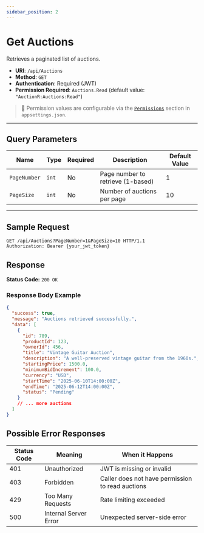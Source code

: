 ```yaml
---
sidebar_position: 2
---
```


# Get Auctions

Retrieves a paginated list of auctions.

- **URI**: `/api/Auctions`
- **Method**: `GET`
- **Authentication**: Required (JWT)
- **Permission Required**: `Auctions.Read` (default value: `"AuctionR:Auctions:Read"`)

> 🔐 Permission values are configurable via the [`Permissions`](../../Configuration/permissions.md) section in `appsettings.json`.

---

## Query Parameters

| Name         | Type     | Required | Description                             | Default Value |
|--------------|----------|----------|-------------------------------------|---------------|
| `PageNumber` | `int`    | No       | Page number to retrieve (1-based)    | 1             |
| `PageSize`   | `int`    | No       | Number of auctions per page           | 10            |

---

## Sample Request

```http
GET /api/Auctions?PageNumber=1&PageSize=10 HTTP/1.1
Authorization: Bearer {your_jwt_token}
```

## Response

**Status Code:** `200 OK`

### Response Body Example

```json
{
  "success": true,
  "message": "Auctions retrieved successfully.",
  "data": [
    {
      "id": 789,
      "productId": 123,
      "ownerId": 456,
      "title": "Vintage Guitar Auction",
      "description": "A well-preserved vintage guitar from the 1960s.",
      "startingPrice": 1500.0,
      "minimumBidIncrement": 100.0,
      "currency": "USD",
      "startTime": "2025-06-10T14:00:00Z",
      "endTime": "2025-06-12T14:00:00Z",
      "status": "Pending"
    }
    // ... more auctions
  ]
}
```

## Possible Error Responses

| Status Code | Meaning               | When it Happens                                      |
|-------------|-----------------------|------------------------------------------------------|
| 401         | Unauthorized          | JWT is missing or invalid                            |
| 403         | Forbidden             | Caller does not have permission to read auctions     |
| 429         | Too Many Requests     | Rate limiting exceeded                               |
| 500         | Internal Server Error | Unexpected server-side error                         |
